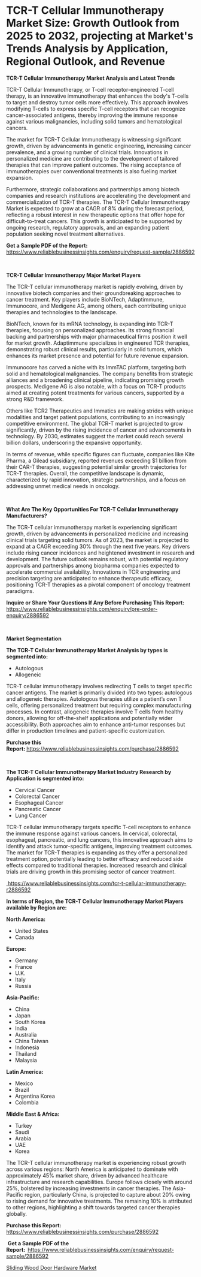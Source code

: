 <p><h1>TCR-T Cellular Immunotherapy Market Size: Growth Outlook from 2025 to 2032, projecting at Market's Trends Analysis by Application, Regional Outlook, and Revenue</h1></p><p><strong>TCR-T Cellular Immunotherapy Market Analysis and Latest Trends</strong></p>
<p><p>TCR-T Cellular Immunotherapy, or T-cell receptor-engineered T-cell therapy, is an innovative immunotherapy that enhances the body's T-cells to target and destroy tumor cells more effectively. This approach involves modifying T-cells to express specific T-cell receptors that can recognize cancer-associated antigens, thereby improving the immune response against various malignancies, including solid tumors and hematological cancers.</p><p>The market for TCR-T Cellular Immunotherapy is witnessing significant growth, driven by advancements in genetic engineering, increasing cancer prevalence, and a growing number of clinical trials. Innovations in personalized medicine are contributing to the development of tailored therapies that can improve patient outcomes. The rising acceptance of immunotherapies over conventional treatments is also fueling market expansion. </p><p>Furthermore, strategic collaborations and partnerships among biotech companies and research institutions are accelerating the development and commercialization of TCR-T therapies. The TCR-T Cellular Immunotherapy Market is expected to grow at a CAGR of 8% during the forecast period, reflecting a robust interest in new therapeutic options that offer hope for difficult-to-treat cancers. This growth is anticipated to be supported by ongoing research, regulatory approvals, and an expanding patient population seeking novel treatment alternatives.</p></p>
<p><strong>Get a Sample PDF of the Report:&nbsp;</strong> <a href="https://www.reliablebusinessinsights.com/enquiry/request-sample/2886592?utm_campaign=3356&utm_medium=2&utm_source=Github&utm_content=ia&utm_term=13032025&utm_id=tcr-t-cellular-immunotherapy">https://www.reliablebusinessinsights.com/enquiry/request-sample/2886592</a></p>
<p>&nbsp;</p>
<p><strong>TCR-T Cellular Immunotherapy Major Market Players</strong></p>
<p><p>The TCR-T cellular immunotherapy market is rapidly evolving, driven by innovative biotech companies and their groundbreaking approaches to cancer treatment. Key players include BioNTech, Adaptimmune, Immunocore, and Medigene AG, among others, each contributing unique therapies and technologies to the landscape.</p><p>BioNTech, known for its mRNA technology, is expanding into TCR-T therapies, focusing on personalized approaches. Its strong financial backing and partnerships with major pharmaceutical firms position it well for market growth. Adaptimmune specializes in engineered TCR therapies, demonstrating robust clinical results, particularly in solid tumors, which enhances its market presence and potential for future revenue expansion.</p><p>Immunocore has carved a niche with its ImmTAC platform, targeting both solid and hematological malignancies. The company benefits from strategic alliances and a broadening clinical pipeline, indicating promising growth prospects. Medigene AG is also notable, with a focus on TCR-T products aimed at creating potent treatments for various cancers, supported by a strong R&D framework.</p><p>Others like TCR2 Therapeutics and Immatics are making strides with unique modalities and target patient populations, contributing to an increasingly competitive environment. The global TCR-T market is projected to grow significantly, driven by the rising incidence of cancer and advancements in technology. By 2030, estimates suggest the market could reach several billion dollars, underscoring the expansive opportunity.</p><p>In terms of revenue, while specific figures can fluctuate, companies like Kite Pharma, a Gilead subsidiary, reported revenues exceeding $1 billion from their CAR-T therapies, suggesting potential similar growth trajectories for TCR-T therapies. Overall, the competitive landscape is dynamic, characterized by rapid innovation, strategic partnerships, and a focus on addressing unmet medical needs in oncology.</p></p>
<p>&nbsp;</p>
<p><strong>What Are The Key Opportunities For TCR-T Cellular Immunotherapy Manufacturers?</strong></p>
<p><p>The TCR-T cellular immunotherapy market is experiencing significant growth, driven by advancements in personalized medicine and increasing clinical trials targeting solid tumors. As of 2023, the market is projected to expand at a CAGR exceeding 30% through the next five years. Key drivers include rising cancer incidences and heightened investment in research and development. The future outlook remains robust, with potential regulatory approvals and partnerships among biopharma companies expected to accelerate commercial availability. Innovations in TCR engineering and precision targeting are anticipated to enhance therapeutic efficacy, positioning TCR-T therapies as a pivotal component of oncology treatment paradigms.</p></p>
<p><strong>Inquire or Share Your Questions If Any Before Purchasing This Report:</strong> <a href="https://www.reliablebusinessinsights.com/enquiry/pre-order-enquiry/2886592?utm_campaign=3356&utm_medium=2&utm_source=Github&utm_content=ia&utm_term=13032025&utm_id=tcr-t-cellular-immunotherapy">https://www.reliablebusinessinsights.com/enquiry/pre-order-enquiry/2886592</a></p>
<p>&nbsp;</p>
<p><strong>Market Segmentation</strong></p>
<p><strong>The TCR-T Cellular Immunotherapy Market Analysis by types is segmented into:</strong></p>
<p><ul><li>Autologous</li><li>Allogeneic</li></ul></p>
<p><p>TCR-T cellular immunotherapy involves redirecting T cells to target specific cancer antigens. The market is primarily divided into two types: autologous and allogeneic therapies. Autologous therapies utilize a patient’s own T cells, offering personalized treatment but requiring complex manufacturing processes. In contrast, allogeneic therapies involve T cells from healthy donors, allowing for off-the-shelf applications and potentially wider accessibility. Both approaches aim to enhance anti-tumor responses but differ in production timelines and patient-specific customization.</p></p>
<p><strong>Purchase this Report:&nbsp;</strong><a href="https://www.reliablebusinessinsights.com/purchase/2886592?utm_campaign=3356&utm_medium=2&utm_source=Github&utm_content=ia&utm_term=13032025&utm_id=tcr-t-cellular-immunotherapy">https://www.reliablebusinessinsights.com/purchase/2886592</a></p>
<p>&nbsp;</p>
<p><strong>The TCR-T Cellular Immunotherapy Market Industry Research by Application is segmented into:</strong></p>
<p><ul><li>Cervical Cancer</li><li>Colorectal Cancer</li><li>Esophageal Cancer</li><li>Pancreatic Cancer</li><li>Lung Cancer</li></ul></p>
<p><p>TCR-T cellular immunotherapy targets specific T-cell receptors to enhance the immune response against various cancers. In cervical, colorectal, esophageal, pancreatic, and lung cancers, this innovative approach aims to identify and attack tumor-specific antigens, improving treatment outcomes. The market for TCR-T therapies is expanding as they offer a personalized treatment option, potentially leading to better efficacy and reduced side effects compared to traditional therapies. Increased research and clinical trials are driving growth in this promising sector of cancer treatment.</p></p>
<p><a href="https://www.reliablebusinessinsights.com/tcr-t-cellular-immunotherapy-r2886592?utm_campaign=3356&utm_medium=2&utm_source=Github&utm_content=ia&utm_term=13032025&utm_id=tcr-t-cellular-immunotherapy">&nbsp;https://www.reliablebusinessinsights.com/tcr-t-cellular-immunotherapy-r2886592</a></p>
<p><strong>In terms of Region, the TCR-T Cellular Immunotherapy Market Players available by Region are:</strong></p>
<p>
    <p> <strong> North America: </strong>
        <ul>
            <li>United States</li>
            <li>Canada</li>
        </ul>
        </p> 
    <p> <strong> Europe: </strong>
        <ul>
            <li>Germany</li>
            <li>France</li>
            <li>U.K.</li>
            <li>Italy</li>
            <li>Russia</li>
        </ul>
        </p> 
    <p> <strong> Asia-Pacific: </strong>
        <ul>
            <li>China</li>
            <li>Japan</li>
            <li>South Korea</li>
            <li>India</li>
            <li>Australia</li>
            <li>China Taiwan</li>
            <li>Indonesia</li>
            <li>Thailand</li>
            <li>Malaysia</li>
        </ul>
        </p> 
    <p> <strong> Latin America: </strong>
        <ul>
            <li>Mexico</li>
            <li>Brazil</li>
            <li>Argentina Korea</li>
            <li>Colombia</li>
        </ul>
        </p> 
    <p> <strong> Middle East & Africa: </strong>
        <ul>
            <li>Turkey</li>
            <li>Saudi</li>
            <li>Arabia</li>
            <li>UAE</li>
            <li>Korea</li>
        </ul>
    </p>
    </p>
<p><p>The TCR-T cellular immunotherapy market is experiencing robust growth across various regions: North America is anticipated to dominate with approximately 45% market share, driven by advanced healthcare infrastructure and research capabilities. Europe follows closely with around 25%, bolstered by increasing investments in cancer therapies. The Asia-Pacific region, particularly China, is projected to capture about 20% owing to rising demand for innovative treatments. The remaining 10% is attributed to other regions, highlighting a shift towards targeted cancer therapies globally.</p></p>
<p><strong>Purchase this Report: </strong><a href="https://www.reliablebusinessinsights.com/purchase/2886592?utm_campaign=3356&utm_medium=2&utm_source=Github&utm_content=ia&utm_term=13032025&utm_id=tcr-t-cellular-immunotherapy">https://www.reliablebusinessinsights.com/purchase/2886592</a></p>
<p>&nbsp;<strong>Get a Sample PDF of the Report:&nbsp;&nbsp;</strong><a href="https://www.reliablebusinessinsights.com/enquiry/request-sample/2886592?utm_campaign=3356&utm_medium=2&utm_source=Github&utm_content=ia&utm_term=13032025&utm_id=tcr-t-cellular-immunotherapy">https://www.reliablebusinessinsights.com/enquiry/request-sample/2886592</a></p>
<p><strong></strong></p>
<p><p><a href="https://github.com/tanckfelli84/Market-Research-Report-List-1/blob/main/sliding-wood-door-hardware-market.md?utm_campaign=3356&utm_medium=2&utm_source=Github&utm_content=ia&utm_term=13032025&utm_id=tcr-t-cellular-immunotherapy">Sliding Wood Door Hardware Market</a></p></p>